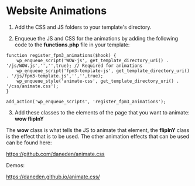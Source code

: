 # Website Animations

1. Add the CSS and JS folders to your template's directory.

2. Enqueue the JS and CSS for the animations by adding the following code to the **functions.php** file in your template:

```
function register_fpm3_animations($hook) {
	wp_enqueue_script('WOW-js', get_template_directory_uri() . '/js/WOW.js','','',true); // Required for animations
	wp_enqueue_script('fpm3-template-js', get_template_directory_uri() . '/js/fpm3-template.js','','',true);
	wp_enqueue_style('animate-css', get_template_directory_uri() . '/css/animate.css');
}

add_action('wp_enqueue_scripts', 'register_fpm3_animations');
```

3. Add these classes to the elements of the page that you want to animate: **wow flipInY**

The **wow** class is what tells the JS to animate that element, the **flipInY** class is the effect that is to be used. The other animation effects that can be used can be found here:

https://github.com/daneden/animate.css

Demos:

https://daneden.github.io/animate.css/
